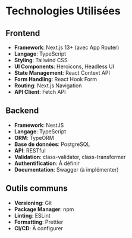 # Technologies Utilisées

## Frontend
- **Framework**: Next.js 13+ (avec App Router)
- **Langage**: TypeScript
- **Styling**: Tailwind CSS
- **UI Components**: Heroicons, Headless UI
- **State Management**: React Context API
- **Form Handling**: React Hook Form
- **Routing**: Next.js Navigation
- **API Client**: Fetch API

## Backend
- **Framework**: NestJS
- **Langage**: TypeScript
- **ORM**: TypeORM
- **Base de données**: PostgreSQL
- **API**: RESTful
- **Validation**: class-validator, class-transformer
- **Authentification**: À définir
- **Documentation**: Swagger (à implémenter)

## Outils communs
- **Versioning**: Git
- **Package Manager**: npm
- **Linting**: ESLint
- **Formatting**: Prettier
- **CI/CD**: À configurer